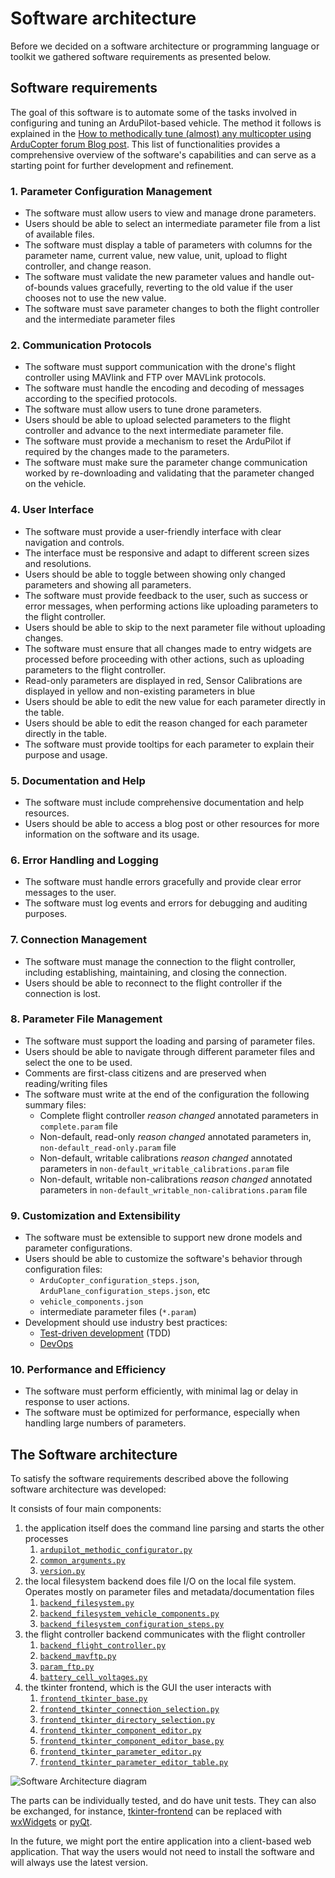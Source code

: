 # Software architecture

Before we decided on a software architecture or programming language or toolkit we gathered software requirements as presented below.

## Software requirements

The goal of this software is to automate some of the tasks involved in configuring and tuning an ArduPilot-based vehicle.
The method it follows is explained in the [How to methodically tune (almost) any multicopter using ArduCopter forum Blog post](https://discuss.ardupilot.org/t/how-to-methodically-tune-almost-any-multicopter-using-arducopter-4-4-x/110842/1).
This list of functionalities provides a comprehensive overview of the software's capabilities and can serve as a starting point for further development and refinement.

### 1. Parameter Configuration Management

- The software must allow users to view and manage drone parameters.
- Users should be able to select an intermediate parameter file from a list of available files.
- The software must display a table of parameters with columns for the parameter name, current value, new value, unit, upload to flight controller, and change reason.
- The software must validate the new parameter values and handle out-of-bounds values gracefully, reverting to the old value if the user chooses not to use the new value.
- The software must save parameter changes to both the flight controller and the intermediate parameter files

### 2. Communication Protocols

- The software must support communication with the drone's flight controller using MAVlink and FTP over MAVLink protocols.
- The software must handle the encoding and decoding of messages according to the specified protocols.
- The software must allow users to tune drone parameters.
- Users should be able to upload selected parameters to the flight controller and advance to the next intermediate parameter file.
- The software must provide a mechanism to reset the ArduPilot if required by the changes made to the parameters.
- The software must make sure the parameter change communication worked by re-downloading and validating that the parameter changed on the vehicle.

### 4. User Interface

- The software must provide a user-friendly interface with clear navigation and controls.
- The interface must be responsive and adapt to different screen sizes and resolutions.
- Users should be able to toggle between showing only changed parameters and showing all parameters.
- The software must provide feedback to the user, such as success or error messages, when performing actions like uploading parameters to the flight controller.
- Users should be able to skip to the next parameter file without uploading changes.
- The software must ensure that all changes made to entry widgets are processed before proceeding with other actions, such as uploading parameters to the flight controller.
- Read-only parameters are displayed in red, Sensor Calibrations are displayed in yellow and non-existing parameters in blue
- Users should be able to edit the new value for each parameter directly in the table.
- Users should be able to edit the reason changed for each parameter directly in the table.
- The software must provide tooltips for each parameter to explain their purpose and usage.

### 5. Documentation and Help

- The software must include comprehensive documentation and help resources.
- Users should be able to access a blog post or other resources for more information on the software and its usage.

### 6. Error Handling and Logging

- The software must handle errors gracefully and provide clear error messages to the user.
- The software must log events and errors for debugging and auditing purposes.

### 7. Connection Management

- The software must manage the connection to the flight controller, including establishing, maintaining, and closing the connection.
- Users should be able to reconnect to the flight controller if the connection is lost.

### 8. Parameter File Management

- The software must support the loading and parsing of parameter files.
- Users should be able to navigate through different parameter files and select the one to be used.
- Comments are first-class citizens and are preserved when reading/writing files
- The software must write at the end of the configuration the following summary files:
  - Complete flight controller *reason changed* annotated parameters in `complete.param` file
  - Non-default, read-only *reason changed* annotated parameters in, `non-default_read-only.param` file
  - Non-default, writable calibrations *reason changed* annotated parameters in `non-default_writable_calibrations.param` file
  - Non-default, writable non-calibrations *reason changed* annotated parameters in `non-default_writable_non-calibrations.param` file

### 9. Customization and Extensibility

- The software must be extensible to support new drone models and parameter configurations.
- Users should be able to customize the software's behavior through configuration files:
  - `ArduCopter_configuration_steps.json`, `ArduPlane_configuration_steps.json`, etc
  - `vehicle_components.json`
  - intermediate parameter files (`*.param`)
- Development should use industry best practices:
  - [Test-driven development](https://en.wikipedia.org/wiki/Test-driven_development) (TDD)
  - [DevOps](https://en.wikipedia.org/wiki/DevOps)

### 10. Performance and Efficiency

- The software must perform efficiently, with minimal lag or delay in response to user actions.
- The software must be optimized for performance, especially when handling large numbers of parameters.

## The Software architecture

To satisfy the software requirements described above the following software architecture was developed:

It consists of four main components:

1. the application itself does the command line parsing and starts the other processes
   1. [`ardupilot_methodic_configurator.py`](MethodicConfigurator/ardupilot_methodic_configurator.py)
   2. [`common_arguments.py`](MethodicConfigurator/common_arguments.py)
   3. [`version.py`](MethodicConfigurator/version.py)
2. the local filesystem backend does file I/O on the local file system. Operates mostly on parameter files and metadata/documentation files
   1. [`backend_filesystem.py`](MethodicConfigurator/backend_filesystem.py)
   2. [`backend_filesystem_vehicle_components.py`](MethodicConfigurator/backend_filesystem_vehicle_components.py)
   3. [`backend_filesystem_configuration_steps.py`](MethodicConfigurator/backend_filesystem_configuration_steps.py)
3. the flight controller backend communicates with the flight controller
   1. [`backend_flight_controller.py`](MethodicConfigurator/backend_flight_controller.py)
   2. [`backend_mavftp.py`](MethodicConfigurator/backend_mavftp.py)
   3. [`param_ftp.py`](MethodicConfigurator/param_ftp.py)
   4. [`battery_cell_voltages.py`](MethodicConfigurator/battery_cell_voltages.py)
4. the tkinter frontend, which is the GUI the user interacts with
   1. [`frontend_tkinter_base.py`](MethodicConfigurator/frontend_tkinter_base.py)
   2. [`frontend_tkinter_connection_selection.py`](MethodicConfigurator/frontend_tkinter_connection_selection.py)
   3. [`frontend_tkinter_directory_selection.py`](MethodicConfigurator/frontend_tkinter_directory_selection.py)
   4. [`frontend_tkinter_component_editor.py`](MethodicConfigurator/frontend_tkinter_component_editor.py)
   5. [`frontend_tkinter_component_editor_base.py`](MethodicConfigurator/frontend_tkinter_component_editor_base.py)
   6. [`frontend_tkinter_parameter_editor.py`](MethodicConfigurator/frontend_tkinter_parameter_editor.py)
   7. [`frontend_tkinter_parameter_editor_table.py`](MethodicConfigurator/frontend_tkinter_parameter_editor_table.py)

![Software Architecture diagram](images/Architecture.drawio.png)

The parts can be individually tested, and do have unit tests.
They can also be exchanged, for instance, [tkinter-frontend](https://docs.python.org/3/library/tkinter.html) can be replaced with [wxWidgets](https://www.wxwidgets.org/) or [pyQt](https://riverbankcomputing.com/software/pyqt/intro).

In the future, we might port the entire application into a client-based web application.
That way the users would not need to install the software and will always use the latest version.
